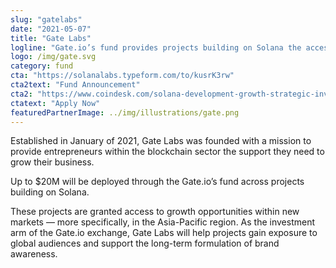 ```yaml
---
slug: "gatelabs"
date: "2021-05-07"
title: "Gate Labs"
logline: "Gate.io’s fund provides projects building on Solana the access to growth opportunities within new markets in the Asia-Pacific region."
logo: /img/gate.svg
category: fund
cta: "https://solanalabs.typeform.com/to/kusrK3rw"
cta2text: "Fund Announcement"
cta2: "https://www.coindesk.com/solana-development-growth-strategic-investment-funds"
ctatext: "Apply Now"
featuredPartnerImage: ../img/illustrations/gate.png
---
```


Established in January of 2021, Gate Labs was founded with a mission to provide entrepreneurs within the blockchain sector the support they need to grow their business.

Up to $20M will be deployed through the Gate.io’s fund across projects building on Solana.

These projects are granted access to growth opportunities within new markets — more specifically, in the Asia-Pacific region. As the investment arm of the Gate.io exchange, Gate Labs will help projects gain exposure to global audiences and support the long-term formulation of brand awareness.
